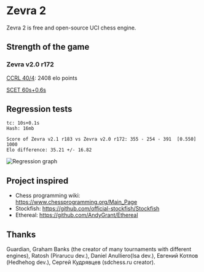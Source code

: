 # Zevra 2

Zevra 2 is free and open-source UCI chess engine.

## Strength of the game

### Zevra v2.0 r172

[CCRL 40/4](http://www.computerchess.org.uk/ccrl/404/cgi/engine_details.cgi?print=Details&each_game=1&eng=Zevra%202.0%20r172%2064-bit#Zevra_2_0_r172_64-bit): 2408 elo points

[SCET 60s+0.6s](https://sites.google.com/view/scet-testing/zevra)


## Regression tests
```
tc: 10s+0.1s
Hash: 16mb

Score of Zevra v2.1 r183 vs Zevra v2.0 r172: 355 - 254 - 391  [0.550] 1000
Elo difference: 35.21 +/- 16.82
```

![Regression graph](https://s8.hostingkartinok.com/uploads/images/2018/11/67b8b324b5330912a8b88f2740bd8c74.png)

## Project inspired
+ Chess programming wiki: https://www.chessprogramming.org/Main_Page
+ Stockfish: https://github.com/official-stockfish/Stockfish
+ Ethereal: https://github.com/AndyGrant/Ethereal

## Thanks
Guardian, Graham Banks (the creator of many tournaments with
different engines), Ratosh (Pirarucu dev.), Daniel Anulliero(Isa dev.),
Евгений Котлов (Hedhehog dev.), Сергей Кудрявцев (sdchess.ru creator).